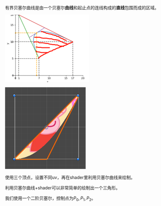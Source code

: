 有界贝塞尔曲线是由一个贝塞尔**曲线**和起止点的连线构成的**直线**包围而成的区域。

![](pic/17.png)







![](pic/18.png)

使用三个顶点，设置不同uv，再在shader里利用贝塞尔曲线来绘制。













利用贝塞尔曲线+shader可以非常简单的绘制出一个三角形。

我们使用一个二阶贝塞尔，控制点为$P_0,P_1,P_2$。

